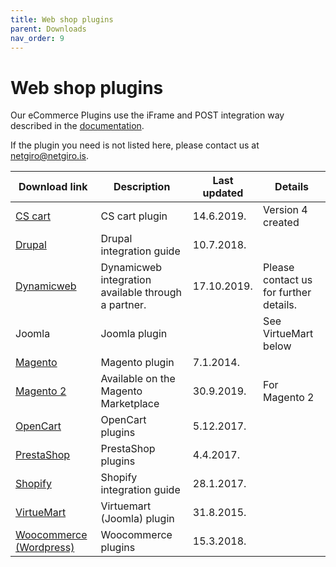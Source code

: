 ```yaml
---
title: Web shop plugins
parent: Downloads
nav_order: 9
---
```


# Web shop plugins

Our eCommerce Plugins use the iFrame and POST integration way described in the [documentation](https://netgiro.github.io/).

If the plugin you need is not listed here, please contact us at netgiro@netgiro.is.

| Download link | Description | Last updated | Details |
| ------------- | ------------- | ------------- | ------------- |
| [CS cart](https://github.com/netgiro/CS-cart-plugin) | CS cart plugin | 14.6.2019. | Version 4 created |
| [Drupal](https://github.com/netgiro/drupal-plugin) | Drupal integration guide | 10.7.2018. |  |
| [Dynamicweb](https://www.dynamicweb.com/) | Dynamicweb integration available through a partner. | 17.10.2019. | Please contact us for further details. |
| Joomla | Joomla plugin |  | See VirtueMart below |
| [Magento](https://github.com/netgiro/magento-plugin) | Magento plugin | 7.1.2014. |  |
| [Magento 2](https://marketplace.magento.com/netgiro-gateway.html) | Available on the Magento Marketplace | 30.9.2019. | For Magento 2 |
| [OpenCart](https://github.com/netgiro/opencart-plugin) | OpenCart plugins | 5.12.2017. |  |
| [PrestaShop](https://github.com/netgiro/prestashop-plugin) | PrestaShop plugins | 4.4.2017. |  |
| [Shopify](https://netgiro.github.io/shopify-integration.html) | Shopify integration guide | 28.1.2017. |  |
| [VirtueMart](https://github.com/netgiro/virtuemart-plugin) | Virtuemart (Joomla) plugin | 31.8.2015. |  |
| [Woocommerce (Wordpress)](https://github.com/netgiro/woocommerce-plugin) | Woocommerce plugins | 15.3.2018. |  |
